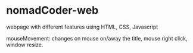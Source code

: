 # nomadCoder-web

webpage with different features using HTML, CSS, Javascript
 
mouseMovement: changes on mouse on/away the title, mouse right click, window resize.